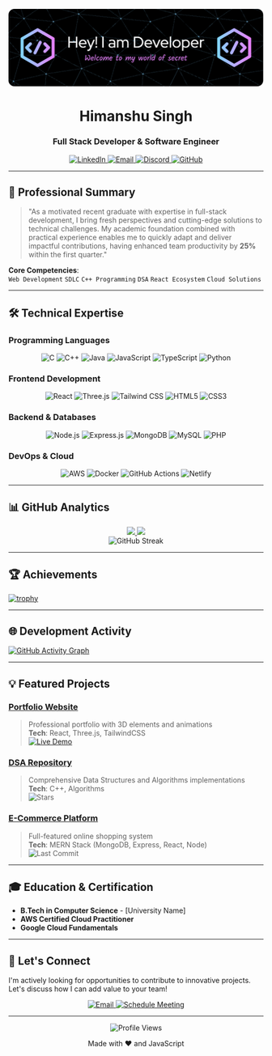 ![Professional Header Banner](https://github.com/DarkHacker28/darkhacker28/blob/main/github-header-image%20(2).png)

<div align="center">
  <h1>Himanshu Singh</h1>
  <h3>Full Stack Developer & Software Engineer</h3>
  
  <p>
    <a href="https://linkedin.com/in/himanshu-choudhary-1a6b29218" target="_blank">
      <img src="https://img.shields.io/badge/LinkedIn-0077B5?style=for-the-badge&logo=linkedin&logoColor=white" alt="LinkedIn">
    </a>
    <a href="mailto:Hassu1402@gmail.com">
      <img src="https://img.shields.io/badge/Gmail-D14836?style=for-the-badge&logo=gmail&logoColor=white" alt="Email">
    </a>
    <a href="https://discord.gg/wqUmUAsq" target="_blank">
      <img src="https://img.shields.io/badge/Discord-7289DA?style=for-the-badge&logo=discord&logoColor=white" alt="Discord">
    </a>
    <a href="https://github.com/DarkHacker28" target="_blank">
      <img src="https://img.shields.io/badge/GitHub-100000?style=for-the-badge&logo=github&logoColor=white" alt="GitHub">
    </a>
  </p>
</div>

---

## 🚀 Professional Summary

> "As a motivated recent graduate with expertise in full-stack development, I bring fresh perspectives and cutting-edge solutions to technical challenges. My academic foundation combined with practical experience enables me to quickly adapt and deliver impactful contributions, having enhanced team productivity by **25%** within the first quarter."

**Core Competencies**:  
`Web Development` `SDLC` `C++ Programming` `DSA` `React Ecosystem` `Cloud Solutions`

---

## 🛠️ Technical Expertise

### **Programming Languages**
<div align="center">
  <img src="https://img.shields.io/badge/C-00599C?style=for-the-badge&logo=c&logoColor=white" alt="C">
  <img src="https://img.shields.io/badge/C%2B%2B-00599C?style=for-the-badge&logo=c%2B%2B&logoColor=white" alt="C++">
  <img src="https://img.shields.io/badge/Java-ED8B00?style=for-the-badge&logo=openjdk&logoColor=white" alt="Java">
  <img src="https://img.shields.io/badge/JavaScript-F7DF1E?style=for-the-badge&logo=javascript&logoColor=black" alt="JavaScript">
  <img src="https://img.shields.io/badge/TypeScript-007ACC?style=for-the-badge&logo=typescript&logoColor=white" alt="TypeScript">
  <img src="https://img.shields.io/badge/Python-3776AB?style=for-the-badge&logo=python&logoColor=white" alt="Python">
</div>

### **Frontend Development**
<div align="center">
  <img src="https://img.shields.io/badge/React-20232A?style=for-the-badge&logo=react&logoColor=61DAFB" alt="React">
  <img src="https://img.shields.io/badge/Three.js-000000?style=for-the-badge&logo=three.js&logoColor=white" alt="Three.js">
  <img src="https://img.shields.io/badge/Tailwind_CSS-38B2AC?style=for-the-badge&logo=tailwind-css&logoColor=white" alt="Tailwind CSS">
  <img src="https://img.shields.io/badge/HTML5-E34F26?style=for-the-badge&logo=html5&logoColor=white" alt="HTML5">
  <img src="https://img.shields.io/badge/CSS3-1572B6?style=for-the-badge&logo=css3&logoColor=white" alt="CSS3">
</div>

### **Backend & Databases**
<div align="center">
  <img src="https://img.shields.io/badge/Node.js-43853D?style=for-the-badge&logo=node.js&logoColor=white" alt="Node.js">
  <img src="https://img.shields.io/badge/Express.js-404D59?style=for-the-badge&logo=express&logoColor=white" alt="Express.js">
  <img src="https://img.shields.io/badge/MongoDB-4EA94B?style=for-the-badge&logo=mongodb&logoColor=white" alt="MongoDB">
  <img src="https://img.shields.io/badge/MySQL-4479A1?style=for-the-badge&logo=mysql&logoColor=white" alt="MySQL">
  <img src="https://img.shields.io/badge/PHP-777BB4?style=for-the-badge&logo=php&logoColor=white" alt="PHP">
</div>

### **DevOps & Cloud**
<div align="center">
  <img src="https://img.shields.io/badge/AWS-%23FF9900.svg?style=for-the-badge&logo=amazon-aws&logoColor=white" alt="AWS">
  <img src="https://img.shields.io/badge/Docker-2496ED?style=for-the-badge&logo=docker&logoColor=white" alt="Docker">
  <img src="https://img.shields.io/badge/GitHub_Actions-2088FF?style=for-the-badge&logo=github-actions&logoColor=white" alt="GitHub Actions">
  <img src="https://img.shields.io/badge/Netlify-00C7B7?style=for-the-badge&logo=netlify&logoColor=white" alt="Netlify">
</div>

---

## 📊 GitHub Analytics

<div align="center">
  <a href="https://github.com/DarkHacker28">
    <img height="180em" src="https://github-readme-stats.vercel.app/api?username=DarkHacker28&show_icons=true&theme=radical&include_all_commits=true&count_private=true"/>
    <img height="180em" src="https://github-readme-stats.vercel.app/api/top-langs/?username=DarkHacker28&layout=compact&langs_count=8&theme=radical"/>
  </a>
</div>

<div align="center">
  <img src="https://github-readme-streak-stats.herokuapp.com/?user=DarkHacker28&theme=radical" alt="GitHub Streak"/>
</div>

---

## 🏆 Achievements

[![trophy](https://github-profile-trophy.vercel.app/?username=DarkHacker28&theme=onedark&row=2&column=4)](https://github.com/ryo-ma/github-profile-trophy)

---

## 🌐 Development Activity

[![GitHub Activity Graph](https://github-readme-activity-graph.vercel.app/graph?username=DarkHacker28&theme=react-dark&hide_border=true)](https://github.com/DarkHacker28)

---

## 💡 Featured Projects

### [Portfolio Website](https://github.com/DarkHacker28/portfolio)
> Professional portfolio with 3D elements and animations  
> **Tech**: React, Three.js, TailwindCSS  
> [![Live Demo](https://img.shields.io/badge/Live_Demo-FF7139?style=for-the-badge&logo=firefox&logoColor=white)](https://your-portfolio-link.com)

### [DSA Repository](https://github.com/DarkHacker28/DSA-Solutions)
> Comprehensive Data Structures and Algorithms implementations  
> **Tech**: C++, Algorithms  
> ![Stars](https://img.shields.io/github/stars/DarkHacker28/DSA-Solutions?style=for-the-badge)

### [E-Commerce Platform](https://github.com/DarkHacker28/e-commerce)
> Full-featured online shopping system  
> **Tech**: MERN Stack (MongoDB, Express, React, Node)  
> ![Last Commit](https://img.shields.io/github/last-commit/DarkHacker28/e-commerce?style=for-the-badge)

---

## 🎓 Education & Certification
- **B.Tech in Computer Science** - [University Name]
- **AWS Certified Cloud Practitioner**
- **Google Cloud Fundamentals**

---

## 💬 Let's Connect
I'm actively looking for opportunities to contribute to innovative projects. Let's discuss how I can add value to your team!

<div align="center">
  <a href="mailto:Hassu1402@gmail.com">
    <img src="https://img.shields.io/badge/Email_Hassu1402@gmail.com-D14836?style=for-the-badge&logo=gmail&logoColor=white" alt="Email">
  </a>
  <a href="https://calendly.com/yourusername" target="_blank">
    <img src="https://img.shields.io/badge/Schedule_a_Meeting-008080?style=for-the-badge&logo=google-meet&logoColor=white" alt="Schedule Meeting">
  </a>
</div>

---

<div align="center">
  <img src="https://komarev.com/ghpvc/?username=DarkHacker28&color=blueviolet" alt="Profile Views"/>
  <p>Made with ❤️ and JavaScript</p>
</div>
